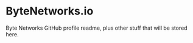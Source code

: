 # ByteNetworks.io

Byte Networks GitHub profile readme, plus other stuff that will be stored here.   
